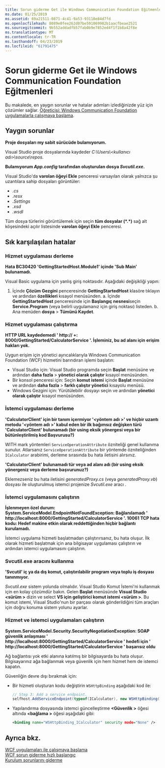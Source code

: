 ```yaml
---
title: Sorun giderme Get ile Windows Communication Foundation Eğitmenleri
ms.date: 01/25/2019
ms.assetid: 69a21511-0871-4c41-9a53-93110e84d7fd
ms.openlocfilehash: 8089e0fee262d07be591069982b1aacfbeae2521
ms.sourcegitcommit: 9b552addadfb57fab0b9e7852ed4f1f1b8a42f8e
ms.translationtype: MT
ms.contentlocale: tr-TR
ms.lasthandoff: 04/23/2019
ms.locfileid: "61791475"
---
```

# <a name="troubleshoot-the-get-started-with-windows-communication-foundation-tutorials"></a>Sorun giderme Get ile Windows Communication Foundation Eğitmenleri

Bu makalede, en yaygın sorunlar ve hatalar adımları izlediğinizde yüz için çözümler sağlar. [Öğreticisi: Windows Communication Foundation uygulamalarla çalışmaya başlama](getting-started-tutorial.md). 
  
## <a name="common-problems"></a>Yaygın sorunlar

**Proje dosyaları my sabit sürücüde bulamıyorum.**

 Visual Studio proje dosyalarında kaydeder *C:\Users\\&lt;kullanıcı adı&gt;\source\repos*.  

**Bulamıyorum *App.config* tarafından oluşturulan dosya *Svcutil.exe*.**

 Visual Studio'da **varolan öğeyi Ekle** penceresi varsayılan olarak yalnızca şu uzantılara sahip dosyaları görüntüler: 
- *.cs* 
- *.resx* 
- *.Settings*
- *.xsd* 
- *.wsdl*

Tüm dosya türlerini görüntülemek için seçin **tüm dosyalar (\*.\*)**  sağ alt köşesindeki açılır listesinde **varolan öğeyi Ekle** penceresi.  
  
## <a name="common-errors"></a>Sık karşılaşılan hatalar

### <a name="compile-the-service-application"></a>Hizmet uygulaması derleme 

**Hata BC30420 'GettingStartedHost.Module1' içinde 'Sub Main' bulunamadı.**

Visual Basic uygulama için yanlış giriş noktasıdır. Aşağıdaki değişikliği yapın:

   1. İçinde **Çözüm Gezgini** penceresinde **GettingStartedHost** klasöre tıklayın ve ardından **özellikleri** kısayol menüsünden.
    a. İçinde **GettingStartedHost** penceresinde için **Başlangıç nesnesi**seçin **Service.Program** (veya belirli uygulamanız için giriş noktası) listeden. 
    b. Ana menüden **dosya** > **Tümünü Kaydet**.

### <a name="run-the-service-application"></a>Hizmet uygulaması çalıştırma 

**HTTP URL kaydedemedi ' http:\// +: 8000/GettingStarted/CalculatorService '. İşleminiz, bu ad alanı için erişim hakları yok.** 

 Uygun erişim için yönetici ayrıcalıklarıyla Windows Communication Foundation (WCF) hizmetini barındıran işlemi başlatın:
- Visual Studio için: Visual Studio programda seçin **Başlat** menüsüne ve ardından **daha fazla** > **yönetici olarak çalıştır** kısayol menüsünden.
- Bir konsol penceresi için: Seçin **komut istemi** içinde **Başlat** menüsüne ve ardından **daha fazla** > **farklı çalıştır yönetici** kısayolu menüsü.
- Windows Gezgini için: Yürütülebilir dosyayı seçin ve ardından **yönetici olarak çalıştır** kısayol menüsünden.

### <a name="compile-the-client-application"></a>İstemci uygulaması derleme

**'CalculatorClient' için bir tanım içermiyor '\<yöntem adı >' ve hiçbir uzantı metodu '\<yöntem adı >' kabul eden bir ilk bağımsız değişken türü 'CalculatorClient' bulunamadı (bir using eksik yönergesi veya bir bütünleştirilmiş kod Başvurusu?)**  

WITH mark yöntemleri `ServiceOperationAttribute` özniteliği genel kullanıma sunulur. Atlarsanız `ServiceOperationAttribute` bir yöntemde özniteliğinden `ICalculator` arabirimi, derleme sırasında bu hata iletisini alırsınız.  

**'CalculatorClient' bulunamadı tür veya ad alanı adı (bir using eksik yönergeniz veya derleme başvurunuz?)**

 Eklemezseniz bu hata iletisini *generatedProxy.cs* (veya *generatedProxy.vb*) dosyası ile oluşturulmuş istemci projenize *Svcutil.exe* aracı .  

### <a name="run-the-client-application"></a>İstemci uygulamasını çalıştırın

**İşlenmeyen özel durum: System.ServiceModel.EndpointNotFoundException: Bağlanılamadı ' http:\//localhost:8000/GettingStarted/CalculatorService '. 10061 TCP hata kodu: Hedef makine etkin olarak reddettiğinden hiçbir bağlantı kurulamadı.**

İstemci uygulama hizmeti başlatmadan çalıştırırsanız, bu hata oluşur. İlk olarak hizmeti başlatmak için ana bilgisayar uygulaması çalıştırın ve ardından istemci uygulamasını çalıştırın.

### <a name="use-the-svcutilexe-tool"></a>Svcutil.exe aracını kullanma
   
**'Svcutil' iç ya da dış komut, çalıştırılabilir program veya toplu iş dosyası tanınmıyor.**

 *Svcutil.exe* sistem yolunda olmalıdır. Visual Studio Komut İstemi'ni kullanmak için en kolay çözümdür bakın. Gelen **Başlat** menüsünde **Visual Studio \<sürüm >** dizin ve select **VS için geliştirici komut istemi \<sürüm >**. Bu komut istemi, Visual Studio'nun bir parçası olarak gönderildiğini tüm araçları için doğru konuma sistem yolunu ayarlar.  
  
### <a name="run-the-service-and-client-applications"></a>Hizmet ve istemci uygulamaları çalıştırın

**System.ServiceModel.Security.SecurityNegotiationException: SOAP güvenlik anlaşması ' http:\//localhost:8000/GettingStarted/CalculatorService ' hedefi için ' http:\//localhost:8000/GettingStarted/CalculatorService ' başarısız oldu**  

Ağ bağlantısı yok etki alanına katılmış bir bilgisayarda bu hata oluşur. Bilgisayarınız ağa bağlanmak veya güvenlik için hem hizmet hem de istemci kapatın. 

Güvenliğin devre dışı bırakmak için:

- Bir hizmeti oluşturan kodu değiştirin `WSHttpBinding` aşağıdaki kod ile:  
  
    ```csharp
    // Step 3: Add a service endpoint.
    selfhost.AddServiceEndpoint(typeof(ICalculator), new WSHttpBinding(SecurityMode.None), "CalculatorService");  
    ```

- Yapılandırma dosyasında istemci güncelleştirme  **\<Güvenlik >** öğesi altında  **\<bağlama >** öğesi aşağıdaki gibi:  
  
    ```xml
    <binding name="WSHttpBinding_ICalculator" security mode="None" />
    ```  

## <a name="see-also"></a>Ayrıca bkz.  
 [WCF uygulamaları ile çalışmaya başlama](getting-started-tutorial.md)  
 [WCF sorun giderme hızlı başlangıç](wcf-troubleshooting-quickstart.md)  
 [Kurulum sorunlarını giderme](troubleshooting-setup-issues.md)

